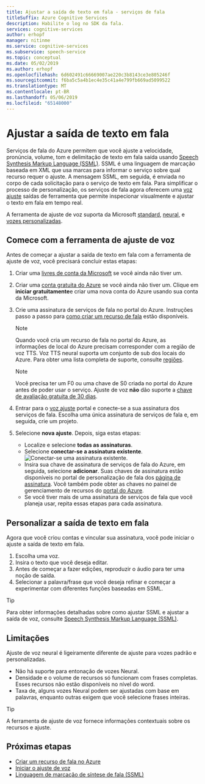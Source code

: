 ```yaml
---
title: Ajustar a saída de texto em fala - serviços de fala
titleSuffix: Azure Cognitive Services
description: Habilite o log no SDK da fala.
services: cognitive-services
author: erhopf
manager: nitinme
ms.service: cognitive-services
ms.subservice: speech-service
ms.topic: conceptual
ms.date: 05/02/2019
ms.author: erhopf
ms.openlocfilehash: 6d602491c66669007ae220c3b8143ce3e805246f
ms.sourcegitcommit: f6ba5c5a4b1ec4e35c41a4e799fb669ad5099522
ms.translationtype: MT
ms.contentlocale: pt-BR
ms.lasthandoff: 05/06/2019
ms.locfileid: "65148000"
---
```

# <a name="fine-tune-text-to-speech-output"></a>Ajustar a saída de texto em fala

Serviços de fala do Azure permitem que você ajuste a velocidade, pronúncia, volume, tom e delimitação de texto em fala saída usando [Speech Synthesis Markup Language (SSML)](speech-synthesis-markup.md). SSML é uma linguagem de marcação baseada em XML que usa marcas para informar o serviço sobre qual recurso requer o ajuste. A mensagem SSML, em seguida, é enviada no corpo de cada solicitação para o serviço de texto em fala. Para simplificar o processo de personalização, os serviços de fala agora oferecem uma [voz ajuste](https://aka.ms/voicetuning) saídas de ferramenta que permite inspecionar visualmente e ajustar o texto em fala em tempo real.

A ferramenta de ajuste de voz suporta da Microsoft [standard](language-support.md#standard-voices), [neural](language-support.md#text-to-speech), e [vozes personalizadas](how-to-customize-voice-font.md).

## <a name="get-started-with-the-voice-tuning-tool"></a>Comece com a ferramenta de ajuste de voz

Antes de começar a ajustar a saída de texto em fala com a ferramenta de ajuste de voz, você precisará concluir estas etapas:

1. Criar uma [livres de conta da Microsoft](https://account.microsoft.com/account) se você ainda não tiver um.
2. Criar uma [conta gratuita do Azure](https://azure.microsoft.com/en-us/free/) se você ainda não tiver um. Clique em **iniciar gratuitamente**e criar uma nova conta do Azure usando sua conta da Microsoft.

3. Crie uma assinatura de serviços de fala no portal do Azure. Instruções passo a passo para [como criar um recurso de fala](https://docs.microsoft.com/en-us/azure/cognitive-services/speech-service/get-started#create-a-speech-resource-in-azure) estão disponíveis.
   >[!NOTE]
   >Quando você cria um recurso de fala no portal do Azure, as informações de local do Azure precisam corresponder com a região de voz TTS. Voz TTS neural suporta um conjunto de sub dos locais do Azure. Para obter uma lista completa de suporte, consulte [regiões](regions.md#text-to-speech).

   >[!NOTE]
   >Você precisa ter um F0 ou uma chave de S0 criada no portal do Azure antes de poder usar o serviço. Ajuste de voz **não** dão suporte a [chave de avaliação gratuita de 30 dias](https://review.docs.microsoft.com/en-us/azure/cognitive-services/speech-service/get-started?branch=release-build-cogserv-speech-services#free-trial).

4. Entrar para o [voz ajuste](https://aka.ms/voicetuning) portal e conecte-se a sua assinatura dos serviços de fala. Escolha uma única assinatura de serviços de fala e, em seguida, crie um projeto.
5. Selecione **nova ajuste**. Depois, siga estas etapas:

   * Localize e selecione **todas as assinaturas**.  
   * Selecione **conectar-se a assinatura existente**.  
     ![Conectar-se uma assinatura existente](./media/custom-voice/custom-voice-connect-subscription.png).
   * Insira sua chave de assinatura de serviços de fala do Azure, em seguida, selecione **adicionar**. Suas chaves de assinatura estão disponíveis no portal de personalização de fala dos [página de assinatura](https://go.microsoft.com/fwlink/?linkid=2090458). Você também pode obter as chaves no painel de gerenciamento de recursos do [portal do Azure](https://portal.azure.com/). 
   * Se você tiver mais de uma assinatura de serviços de fala que você planeja usar, repita essas etapas para cada assinatura.

## <a name="customize-the-text-to-speech-output"></a>Personalizar a saída de texto em fala

Agora que você criou contas e vincular sua assinatura, você pode iniciar o ajuste a saída de texto em fala.

1. Escolha uma voz.
2. Insira o texto que você deseja editar.
3. Antes de começar a fazer edições, reproduzir o áudio para ter uma noção de saída.
4. Selecionar a palavra/frase que você deseja refinar e começar a experimentar com diferentes funções baseadas em SSML.

>[!TIP]
> Para obter informações detalhadas sobre como ajustar SSML e ajustar a saída de voz, consulte [Speech Synthesis Markup Language (SSML)](speech-synthesis-markup.md).

## <a name="limitations"></a>Limitações

Ajuste de voz neural é ligeiramente diferente de ajuste para vozes padrão e personalizadas.

* Não há suporte para entonação de vozes Neural.
* Densidade e o volume de recursos só funcionam com frases completas. Esses recursos não estão disponíveis no nível do word.
* Taxa de, alguns vozes Neural podem ser ajustadas com base em palavras, enquanto outras exigem que você selecione frases inteiras.

> [!TIP]
> A ferramenta de ajuste de voz fornece informações contextuais sobre os recursos e ajuste.

## <a name="next-steps"></a>Próximas etapas
* [Criar um recurso de fala no Azure](https://docs.microsoft.com/en-us/azure/cognitive-services/speech-service/get-started#create-a-speech-resource-in-azure)
* [Iniciar o ajuste de voz](https://speech.microsoft.com/app.html#/VoiceTuning)
* [Linguagem de marcação de síntese de fala (SSML)](speech-synthesis-markup.md)
